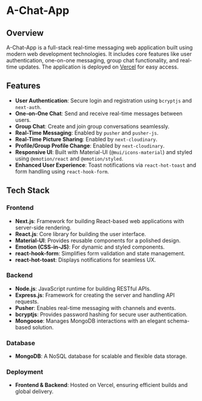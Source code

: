 # A-Chat-App

## Overview
A-Chat-App is a full-stack real-time messaging web application built using modern web development technologies. It includes core features like user authentication, one-on-one messaging, group chat functionality, and real-time updates. The application is deployed on [Vercel](https://a-chat-app.vercel.app/) for easy access.

## Features
- **User Authentication**: Secure login and registration using `bcryptjs` and `next-auth`.
- **One-on-One Chat**: Send and receive real-time messages between users.
- **Group Chat**: Create and join group conversations seamlessly.
- **Real-Time Messaging**: Enabled by `pusher` and `pusher-js`.
- **Real-Time Picture Sharing**: Enabled by `next-cloudinary`.
- **Profile/Group Profile Change**: Enabled by `next-cloudinary`.
- **Responsive UI**: Built with Material-UI (`@mui/icons-material`) and styled using `@emotion/react` and `@emotion/styled`.
- **Enhanced User Experience**: Toast notifications via `react-hot-toast` and form handling using `react-hook-form`.

## Tech Stack

### Frontend
- **Next.js**: Framework for building React-based web applications with server-side rendering.
- **React.js**: Core library for building the user interface.
- **Material-UI**: Provides reusable components for a polished design.
- **Emotion (CSS-in-JS)**: For dynamic and styled components.
- **react-hook-form**: Simplifies form validation and state management.
- **react-hot-toast**: Displays notifications for seamless UX.

### Backend
- **Node.js**: JavaScript runtime for building RESTful APIs.
- **Express.js**: Framework for creating the server and handling API requests.
- **Pusher**: Enables real-time messaging with channels and events.
- **bcryptjs**: Provides password hashing for secure user authentication.
- **Mongoose**: Manages MongoDB interactions with an elegant schema-based solution.

### Database
- **MongoDB**: A NoSQL database for scalable and flexible data storage.

### Deployment
- **Frontend & Backend**: Hosted on Vercel, ensuring efficient builds and global delivery.
